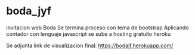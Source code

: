 # boda_jyf
invitacion web Boda
Se termina proceso con tema de bootstrap
Aplicando contador con lenguaje javascript
se sube a hosting gratuito heroku

Se adjunta link de visualizacion final:
https://bodajf.herokuapp.com/
